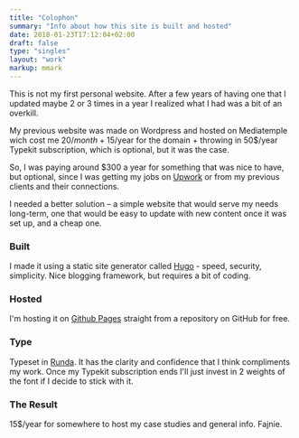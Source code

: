 ```yaml
---
title: "Colophon"
summary: "Info about how this site is built and hosted"
date: 2018-01-23T17:12:04+02:00
draft: false
type: "singles"
layout: "work"
markup: mmark
---
```


This is not my first personal website. After a few years of having one that I updated maybe 2 or 3 times in a year I realized what I had was a bit of an overkill. 

My previous website was made on Wordpress and hosted on Mediatemple wich cost me 20$/month + 15$/year for the domain + throwing in 50$/year Typekit subscription, which is optional, but it was the case.
  
So, I was paying around $300 a year for something that was nice to have, but optional, since I was getting my jobs on [Upwork](https://www.upwork.com) or from my previous clients and their connections.

I needed a better solution – a simple website that would serve my needs long-term, one that would be easy to update with new content once it was set up, and a cheap one.

### Built
I made it using a static site generator called [Hugo](https://gohugo.io) - speed, security, simplicity. Nice blogging framework, but requires a bit of coding.

### Hosted
I'm hosting it on [Github Pages](https://pages.github.com) straight from a repository on GitHub for free.

### Type
Typeset in [Runda](http://cargocollective.com/pstype/Runda). It has the clarity and confidence that I think compliments my work. Once my Typekit subscription ends I'll just invest in 2 weights of the font if I decide to stick with it. 

### The Result
15$/year for somewhere to host my case studies and general info. Fajnie.
